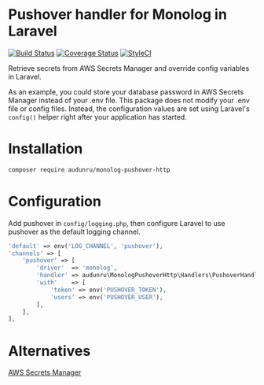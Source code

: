 # Pushover handler for Monolog in Laravel

[![Build Status](https://github.com/audunru/monolog-pushover-http/actions/workflows/validate.yml/badge.svg)](https://github.com/audunru/monolog-pushover-http/actions/workflows/validate.yml)
[![Coverage Status](https://coveralls.io/repos/github/audunru/monolog-pushover-http/badge.svg?branch=master)](https://coveralls.io/github/audunru/monolog-pushover-http?branch=master)
[![StyleCI](https://github.styleci.io/repos/415400658/shield?branch=master)](https://github.styleci.io/repos/415400658)

Retrieve secrets from AWS Secrets Manager and override config variables in Laravel.

As an example, you could store your database password in AWS Secrets Manager instead of your .env file. This package does not modify your .env file or config files. Instead, the configuration values are set using Laravel's `config()` helper right after your application has started.

# Installation

```bash
composer require audunru/monolog-pushover-http
```

# Configuration

Add pushover in `config/logging.php`, then configure Laravel to use pushover as the default logging channel.

```php
'default' => env('LOG_CHANNEL', 'pushover'),
'channels' => [
    'pushover' => [
        'driver'  => 'monolog',
        'handler' => audunru\MonologPushoverHttp\Handlers\PushoverHandler::class,
        'with'    => [
            'token' => env('PUSHOVER_TOKEN'),
            'users' => env('PUSHOVER_USER'),
        ],
    ],
],
```

# Alternatives

[AWS Secrets Manager](https://github.com/TappNetwork/laravel-aws-secrets-manager)
